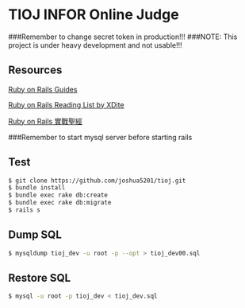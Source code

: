 TIOJ INFOR Online Judge
==

###Remember to change secret token in production!!!
###NOTE: This project is under heavy development and not usable!!!

## Resources

[Ruby on Rails Guides](http://guides.rubyonrails.org/)

[Ruby on Rails Reading List by XDite](http://blog.xdite.net/posts/2013/01/30/2013-reading-list)

[Ruby on Rails 實戰聖經](http://ihower.tw/rails3/index.html)

###Remember to start mysql server before starting rails

## Test
```bash
$ git clone https://github.com/joshua5201/tioj.git
$ bundle install
$ bundle exec rake db:create
$ bundle exec rake db:migrate
$ rails s
```
## Dump SQL
```bash
$ mysqldump tioj_dev -u root -p --opt > tioj_dev00.sql
```

## Restore SQL
```bash
$ mysql -u root -p tioj_dev < tioj_dev.sql
```
